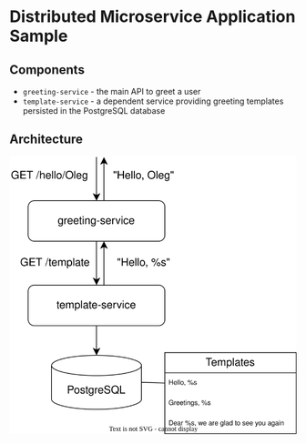# Distributed Microservice Application Sample

## Components
 - `greeting-service` - the main API to greet a user
 - `template-service` - a dependent service providing greeting templates persisted in the PostgreSQL database

## Architecture
![Application Architecture Diagram](distributed-app-architecture.svg)